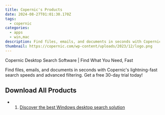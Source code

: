 ```yaml
---
title: Copernic's Products
date: 2024-08-27T01:01:30.170Z
tags: 
  - copernic
categories: 
  - apps
  - win,mac
description: Find files, emails, and documents in seconds with Copernic&#039;s lightning-fast search speeds and advanced filtering. Get a free 30-day trial today!
thumbnail: https://copernic.com/wp-content/uploads/2023/12/logo.png
---
```


Copernic Desktop Search Software | Find What You Need, Fast

Find files, emails, and documents in seconds with Copernic&#039;s lightning-fast search speeds and advanced filtering. Get a free 30-day trial today!

## Download All Products

- 1. [Discover the best Windows desktop search solution](https://tools.techidaily.com/copernic/download/)


